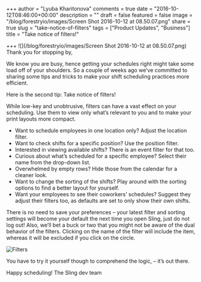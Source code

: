 +++
author = "Lyuba Kharitonova"
comments = true
date = "2016-10-12T08:46:00+00:00"
description = ""
draft = false
featured = false
image = "/blog/forestryio/images/Screen Shot 2016-10-12 at 08.50.07.png"
share = true
slug = "take-notice-of-filters"
tags = ["Product Updates", "Business"]
title = "Take notice of filters!"

+++
![](/blog/forestryio/images/Screen Shot 2016-10-12 at 08.50.07.png)
Thank you for stopping by,
 
We know you are busy, hence getting your schedules right might take some load off of your shoulders. So a couple of weeks ago we’ve committed to sharing some tips and tricks to make your shift scheduling practices more efficient.

Here is the second tip: Take notice of filters!

While low-key and unobtrusive, filters can have a vast effect on your scheduling. Use them to view only what’s relevant to you and to make your print layouts more compact.
* Want to schedule employees in one location only? Adjust the location filter.
* Want to check shifts for a specific position? Use the position filter.
* Interested in viewing available shifts? There is an event filter for that too.
* Curious about what’s scheduled for a specific employee? Select their name from the drop-down list.
* Overwhelmed by empty rows? Hide those from the calendar for a cleaner look.
* Want to change the sorting of the shifts? Play around with the sorting options to find a better layout for yourself.
* Want your employees to see their coworkers’ schedules? Suggest they adjust their filters too, as defaults are set to only show their own shifts.

There is no need to save your preferences – your latest filter and sorting settings will become your default the next time you open Sling, just do not log out!
Also, we’ll bet a buck or two that you might not be aware of the dual behavior of the filters. Clicking on the name of the filter will include the item, whereas it will be excluded if you click on the circle.

![Filters](/blog/forestryio/images/filter.png)

You have to try it yourself though to comprehend the logic, – it’s out there.
 
Happy scheduling!
The Sling dev team